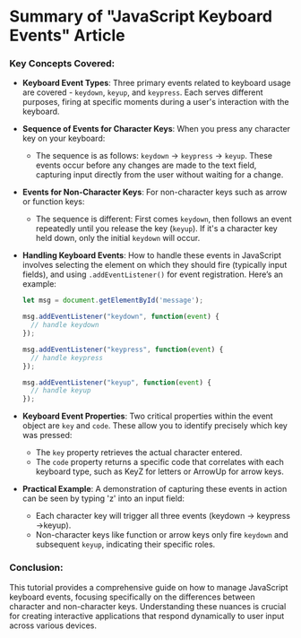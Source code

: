 # Summary of "JavaScript Keyboard Events" Article

### Key Concepts Covered:
- **Keyboard Event Types**: Three primary events related to keyboard usage
are covered - `keydown`, `keyup`, and `keypress`. Each serves different
purposes, firing at specific moments during a user's interaction with the
keyboard.

- **Sequence of Events for Character Keys**: When you press any character
key on your keyboard:
  - The sequence is as follows: `keydown` -> `keypress` -> `keyup`. These
events occur before any changes are made to the text field, capturing
input directly from the user without waiting for a change.

- **Events for Non-Character Keys**: For non-character keys such as arrow
or function keys:
  - The sequence is different: First comes `keydown`, then follows an
event repeatedly until you release the key (`keyup`). If it's a character
key held down, only the initial `keydown` will occur.

- **Handling Keyboard Events**: How to handle these events in JavaScript
involves selecting the element on which they should fire (typically input
fields), and using `.addEventListener()` for event registration. Here’s an
example:
  ```javascript
  let msg = document.getElementById('message');

  msg.addEventListener("keydown", function(event) {
    // handle keydown
  });

  msg.addEventListener("keypress", function(event) {
    // handle keypress
  });

  msg.addEventListener("keyup", function(event) {
    // handle keyup
  });
  ```
- **Keyboard Event Properties**: Two critical properties within the event
object are `key` and `code`. These allow you to identify precisely which
key was pressed:
  - The `key` property retrieves the actual character entered.
  - The `code` property returns a specific code that correlates with each
keyboard type, such as KeyZ for letters or ArrowUp for arrow keys.

- **Practical Example**: A demonstration of capturing these events in
action can be seen by typing 'z' into an input field:
  - Each character key will trigger all three events (keydown -> keypress
->keyup).
  - Non-character keys like function or arrow keys only fire `keydown` and
subsequent `keyup`, indicating their specific roles.

### Conclusion:
This tutorial provides a comprehensive guide on how to manage JavaScript
keyboard events, focusing specifically on the differences between
character and non-character keys. Understanding these nuances is crucial
for creating interactive applications that respond dynamically to user
input across various devices.